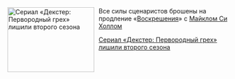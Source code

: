 <!--2025-08-24 11:45:22-->
<div class="yb">
  <div class="rss kino_kino"><a href="https://www.kino-teatr.ru/kino/news/y2025/8-24/38746/" title="Сериал «Декстер: Первородный грех» лишили второго сезона"><img src="https://www.kino-teatr.ru/news/6/4/38746/poster.jpg" width="196" height="147" align="left" hspace="5" style="margin: 0px 10px 0px 5px" alt="Сериал «Декстер: Первородный грех» лишили второго сезона"/></a>Все силы сценаристов брошены на продление «<a href=https://www.kino-teatr.ru/kino/movie/hollywood/196570/annot/ target=_blank>Воскрешения</a>» с <a href=https://www.kino-teatr.ru/kino/acter/m/hollywood/73833/works/ target=_blank>Майклом Си Холлом</a> <p class="titl"><a href="https://www.kino-teatr.ru/kino/news/y2025/8-24/38746/">Сериал «Декстер: Первородный грех» лишили второго сезона</a></p></div>
</div>
